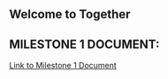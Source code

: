 ## Welcome to Together

## MILESTONE 1 DOCUMENT:
[Link to Milestone 1 Document](https://docs.google.com/document/d/1KiLSXGd7YUNdaZbe5aiHg71qqt0eBnweSaT6mzVlYpU/edit?usp=sharing)
